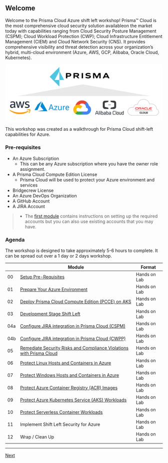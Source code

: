 ## Welcome

Welcome to the Prisma Cloud Azure shift left workshop! Prisma™ Cloud is the most comprehensive cloud security solution availableon the market today with capabilities ranging from Cloud Security Posture Management (CSPM); Cloud Workload Protection (CWP);  Cloud Infrastructure Entitlement Management (CIEM) and Cloud Network Security (CNS). It provides comprehensive visibility and threat detection across your organization’s hybrid, multi-cloud environment (Azure, AWS, GCP, Alibaba, Oracle Cloud, Kubernetes). 

![readme-prisma](./images/readme-prisma.png)

This workshop was created as a walkthrough for Prisma Cloud shift-left capabilities for Azure.

### Pre-requisites

* An Azure Subscription
  * This can be any Azure subscription where you have the owner role assignment.
* A Prisma Cloud Compute Edition License
  * Prisma Cloud will be used to protect your Azure environment and services
* Bridgecrew License
* An Azure DevOps Organization
* A GitHub Account
* A JIRA Account

>* The [first module](modules/0-prerequisites.md) contains instructions on setting up the required accounts but you can also use existing accounts that you may have.
### Agenda

The workshop is designed to take approximately 5-6 hours to complete. It can be spread out over a 1 day or 2 days workshop.

|    | Module                   | Format       |
|----|--------------------------|--------------|
| 00 | [Setup Pre-Requisites](modules/0-prerequisites.md)                         | Hands on Lab |
| 01 | [Prepare Your Azure Environment](modules/1-prepare-the-environment.md) | Hands on Lab |
| 02 | [Deploy Prisma Cloud Compute Edition (PCCE) on AKS](modules/2-pcce-aks-deploy.md) | Hands on Lab |
| 03 | [Development Stage Shift Left](modules/pcce-development-stage-shift-left.md)                | Hands on Lab |
| 04a | [Configure JIRA integration in Prisma Cloud (CSPM)](modules/4a-jira-integration-cspm.md) | Hands on Lab |
| 04b | [Configure JIRA integration in Prisma Cloud (CWPP)](modules/4b-jira-integration-cwpp.md) | Hands on Lab |
| 05 | [Remediate Security Risks and Compliance Violations with Prisma Cloud](modules/5-respond-and-remediate.md)  | Hands on Lab |
| 06 | [Protect Linux Hosts and Containers in Azure](modules/6-protect-linux-hosts-and-containers.md) | Hands on Lab |
| 07 | [Protect Windows Hosts and Containers in Azure](modules/6-protect-linux-host-and-containers.md) | Hands on Lab |
| 08 | [Protect Azure Container Registry (ACR) Images](modules/8-protect-acr-images.md)    | Hands on Lab |
| 09 | [Protect Azure Kubernetes Service (AKS) Workloads](modules/9-protect-aks-workloads.md) | Hands on Lab |
| 10 | [Protect Serverless Container Workloads](modules/10-protect-serverless-workloads.md)    | Hands on Lab |
| 11 | Implement Shift Left Security for Azure    | Hands on Lab |
| 12 | Wrap / Clean Up     | Hands on Lab |
----

[Next](modules/0-prerequisites.md)